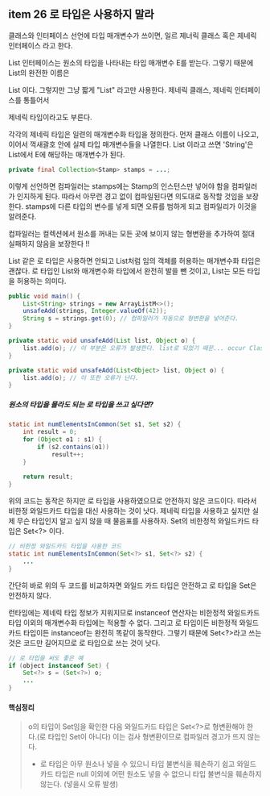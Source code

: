 ## item 26 로 타입은 사용하지 말라



클래스와 인터페이스 선언에 타입 매개변수가 쓰이면, 일르 제너릭 클래스 혹은 제네릭 인터페이스 라고 한다. 

List 인터페이스는 원소의 타입을 나타내는 타입 매개변수 E를 받는다. 그렇기 때문에 List의 완전한 이름은

List<E> 이다. 그렇지만 그냥 짧게 "List" 라고만 사용한다. 제네릭 클래스, 제네릭 인터페이스를 통틀어서

제네릭 타입이라고도 부른다.



각각의 제네릭 타입은 일련의 매개변수화 타입을 정의한다. 먼저 클래스 이름이 나오고, 이어서 꺽새괄호 안에 실제 타입 매개변수들을 나열한다. List<String> 이라고 쓰면 'String'은 List<E>에서 E에 해당하는 매개변수가 된다.



```java
private final Collection<Stamp> stamps = ...;
```

이렇게 선언하면 컴파일러는 stamps에는 Stamp의 인스턴스만 넣어야 함을 컴파일러가 인지하게 된다. 따라서 아무런 경고 없이 컴파일된다면 의도대로 동작할 것임을 보장한다. stamps에 다른 타입의 변수를 넣게 되면 오류를 범하게 되고 컴파일리가 이것을 알려준다.


컴파일러는 컬렉션에서 원소를 꺼내는 모든 곳에 보이지 않는 형변환을 추가하여 절대 실패하지 않음을 보장한다 !!

List 같은 로 타입은 사용하면 안되고 List<Object>처럼 임의 객체를 허용하는 매개변수화 타입은 괜찮다. 로 타입인 List와 매개변수화 타입에서 완전히 발을 뺀 것이고, List<Object>는 모든 타입을 허용하는 의미다.



```java
public void main() {
    List<String> strings = new ArrayListM<>();
    unsafeAdd(strings, Integer.valueOf(42));
    String s = strings.get(0); // 컴파일러가 자동으로 형변환을 넣어준다.
}

private static void unsafeAdd(List list, Object o) {
    list.add(o); // 이 부분은 오류가 발생한다. list로 되었기 때문... occur ClassCastException
}

private static void unsafeAdd(List<Object> list, Object o) {
    list.add(o); // 이 또한 오류가 난다. 
}
```



##### 원소의 타입을 몰라도 되는 로 타입을 쓰고 싶다면?

```java
static int numElementsInCommon(Set s1, Set s2) {
    int result = 0;
    for (Object o1 : s1) {
        if (s2.contains(o1))
            result++;
    }
    
    return result;
}
```

위의 코드는 동작은 하지만 로 타입을 사용하였으므로 안전하지 않은 코드이다. 따라서 비한정 와일드카드 타입을 대신 사용하는 것이 낫다. 제네릭 타입을 사용하고 싶지만 실제 무슨 타입인지 알고 싶지 않을 때 물음표를 사용하자. Set<E>의 비한정적 와일드카드 타입은 Set<?> 이다.

```java
// 비한정 와일드카드 타입을 사용한 코드
static int numElementsInCommon(Set<?> s1, Set<?> s2) {
    ...
}
```

간단히 바로 위의 두 코드를 비교하자면 와일드 카드 타입은 안전하고 로 타입을 Set은 안전하지 않다.



런타임에는 제네릭 타입 정보가 지워지므로 instanceof 연산자는 비한정적 와일드카드 타입 이외의 매개변수화 타입에는 적용할 수 없다. 그리고 로 타입이든 비한정적 와일드카드 타입이든 instanceof는 완전히 똑같이 동작한다. 그렇기 때문에 Set<?>라고 쓰는 것은 코드만 길어지므로 로 타입으로 쓰는 것이 낫다.



```java
// 로 타입을 써도 좋은 예
if (object instanceof Set) {
    Set<?> s = (Set<?>) o;
    ...
}
```



#### 핵심정리

>o의 타입이 Set임을 확인한 다음 와일드카드 타입은 Set<?>로 형변환해야 한다.(로 타입인 Set이 아니다) 이는 검사 형변환이므로 컴파일러 경고가 뜨지 않는다.
>
>+ 로 타입은 아무 원소나 넣을 수 있으니 타입 불변식을 훼손하기 쉽고 와일드카드 타입은 null 이외에 어떤 원소도 넣을 수 없으니 타입 불변식을 훼손하지 않는다. (넣을시 오류 발생)

